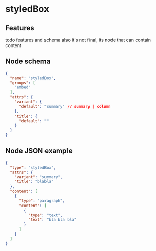 # styledBox

## Features

todo features and schema also it's not final, its node that can contain content

## Node schema

```json
{
  "name": "styledBox",
  "groups": [
    "embed"
  ],
  "attrs": {
    "variant": {
      "default": "summary" // summary | column
    },
    "title": {
      "default": ""
    }
  }
}
```

## Node JSON example

```json
{
  "type": "styledBox",
  "attrs": {
    "variant": "summary",
    "title": "blabla"
  },
  "content": [
    {
      "type": "paragraph",
      "content": [
        {
          "type": "text",
          "text": "bla bla bla"
        }
      ]
    }
  ]
}
```
